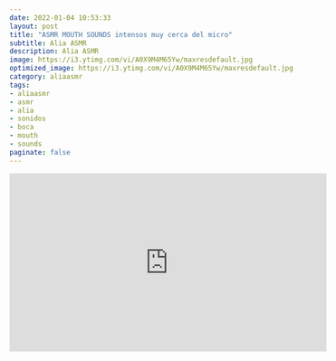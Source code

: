```yaml
---
date: 2022-01-04 10:53:33
layout: post
title: "ASMR MOUTH SOUNDS intensos muy cerca del micro"
subtitle: Alia ASMR
description: Alia ASMR
image: https://i3.ytimg.com/vi/A0X9M4M65Yw/maxresdefault.jpg
optimized_image: https://i3.ytimg.com/vi/A0X9M4M65Yw/maxresdefault.jpg
category: aliaasmr
tags:
- aliaasmr
- asmr
- alia
- sonidos
- boca
- mouth
- sounds
paginate: false
---
```

<iframe width="560" height="315"
src="https://www.youtube.com/embed/A0X9M4M65Yw" 
frameborder="0" 
allow="accelerometer; autoplay; encrypted-media; gyroscope; picture-in-picture" 
allowfullscreen></iframe>

